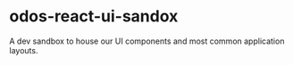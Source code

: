 # odos-react-ui-sandox
A dev sandbox to house our UI components and most common application layouts.
